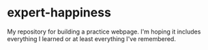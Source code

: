 # expert-happiness
My repository for building a practice webpage. I'm hoping it includes everything I learned or at least everything I've remembered. 
